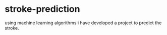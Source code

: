 # stroke-prediction
using machine learning algorithms i have developed a project to predict the stroke.
